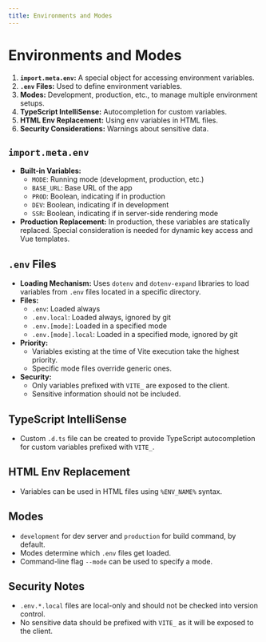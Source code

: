 ```yaml
---
title: Environments and Modes
---
```


# Environments and Modes

1. **`import.meta.env`:** A special object for accessing environment variables.
2. **`.env` Files:** Used to define environment variables.
3. **Modes:** Development, production, etc., to manage multiple environment setups.
4. **TypeScript IntelliSense:** Autocompletion for custom variables.
5. **HTML Env Replacement:** Using env variables in HTML files.
6. **Security Considerations:** Warnings about sensitive data.

## `import.meta.env`

- **Built-in Variables:**
  - `MODE`: Running mode (development, production, etc.)
  - `BASE_URL`: Base URL of the app
  - `PROD`: Boolean, indicating if in production
  - `DEV`: Boolean, indicating if in development
  - `SSR`: Boolean, indicating if in server-side rendering mode
- **Production Replacement:** In production, these variables are statically replaced. Special consideration is needed for dynamic key access and Vue templates.

## `.env` Files

- **Loading Mechanism:** Uses `dotenv` and `dotenv-expand` libraries to load variables from `.env` files located in a specific directory.
- **Files:**
  - `.env`: Loaded always
  - `.env.local`: Loaded always, ignored by git
  - `.env.[mode]`: Loaded in a specified mode
  - `.env.[mode].local`: Loaded in a specified mode, ignored by git
- **Priority:**
  - Variables existing at the time of Vite execution take the highest priority.
  - Specific mode files override generic ones.
- **Security:**
  - Only variables prefixed with `VITE_` are exposed to the client.
  - Sensitive information should not be included.

## TypeScript IntelliSense

- Custom `.d.ts` file can be created to provide TypeScript autocompletion for custom variables prefixed with `VITE_`.

## HTML Env Replacement

- Variables can be used in HTML files using `%ENV_NAME%` syntax.

## Modes

- `development` for dev server and `production` for build command, by default.
- Modes determine which `.env` files get loaded.
- Command-line flag `--mode` can be used to specify a mode.

## Security Notes

- `.env.*.local` files are local-only and should not be checked into version control.
- No sensitive data should be prefixed with `VITE_` as it will be exposed to the client.
